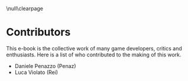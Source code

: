 \null\clearpage

Contributors
==============

This e-book is the collective work of many game developers, critics and enthusiasts. Here is a list of who contributed to the making of this work.

- Daniele Penazzo (Penaz)
- Luca Violato (Rei)
